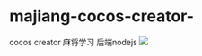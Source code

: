 # majiang-cocos-creator-
cocos creator 麻将学习  后端nodejs
![](https://github.com/balckban/majiang-cocos-creator-/blob/master/1.gif)

